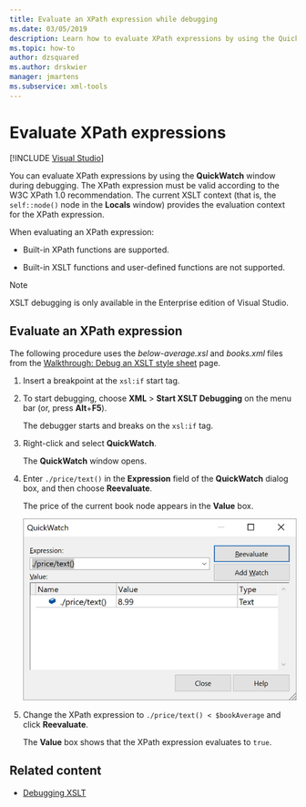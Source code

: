 ```yaml
---
title: Evaluate an XPath expression while debugging
ms.date: 03/05/2019
description: Learn how to evaluate XPath expressions by using the QuickWatch window during debugging.
ms.topic: how-to
author: dzsquared
ms.author: drskwier
manager: jmartens
ms.subservice: xml-tools
---
```

# Evaluate XPath expressions

 [!INCLUDE [Visual Studio](~/includes/applies-to-version/vs-windows-only.md)]

You can evaluate XPath expressions by using the **QuickWatch** window during debugging. The XPath expression must be valid according to the W3C XPath 1.0 recommendation. The current XSLT context (that is, the `self::node()` node in the **Locals** window) provides the evaluation context for the XPath expression.

When evaluating an XPath expression:

- Built-in XPath functions are supported.

- Built-in XSLT functions and user-defined functions are not supported.

> [!NOTE]
> XSLT debugging is only available in the Enterprise edition of Visual Studio.

## Evaluate an XPath expression

The following procedure uses the *below-average.xsl* and *books.xml* files from the [Walkthrough: Debug an XSLT style sheet](../xml-tools/walkthrough-debug-an-xslt-style-sheet.md#sample-files) page.

1. Insert a breakpoint at the `xsl:if` start tag.

2. To start debugging, choose **XML** > **Start XSLT Debugging** on the menu bar (or, press **Alt**+**F5**).

   The debugger starts and breaks on the `xsl:if` tag.

3. Right-click and select **QuickWatch**.

   The **QuickWatch** window opens.

4. Enter `./price/text()` in the **Expression** field of the **QuickWatch** dialog box, and then choose **Reevaluate**.

   The price of the current book node appears in the **Value** box.

   ![Evaluate an XPath expression in the Quickwatch window](media/quickwatch-price.png)

5. Change the XPath expression to `./price/text() < $bookAverage` and click **Reevaluate**.

   The **Value** box shows that the XPath expression evaluates to `true`.

## Related content

- [Debugging XSLT](../xml-tools/debugging-xslt.md)
